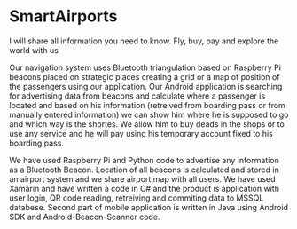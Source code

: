 # SmartAirports
I will share all information you need to know. Fly, buy, pay and explore the world with us


Our navigation system uses Bluetooth triangulation based on Raspberry Pi beacons placed on strategic places creating a grid or a map of position of the passengers using our application. Our Android application is searching for advertising data from beacons and calculate where a passenger is located and based on his information (retreived from boarding pass or from manually entered information) we can show him where he is supposed to go and which way is the shortes. We allow him to buy deads in the shops or to use any service and he will pay using his temporary account fixed to his boarding pass.

We have used Raspberry Pi and Python code to advertise any information as a Bluetooth Beacon. Location of all beacons is calculated and stored in an airport system and we share airport map with all users. We have used Xamarin and have written a code in C# and the product is application with user login, QR code reading, retreiving and commiting data to MSSQL databese. Second part of mobile application is written in Java using Android SDK and Android-Beacon-Scanner code.
